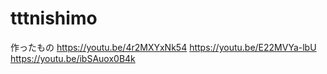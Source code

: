# tttnishimo

作ったもの
https://youtu.be/4r2MXYxNk54
https://youtu.be/E22MVYa-lbU
https://youtu.be/ibSAuox0B4k
